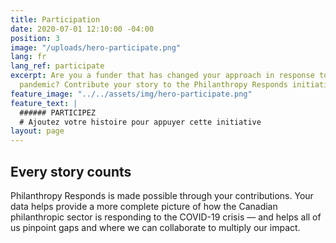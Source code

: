 ```yaml
---
title: Participation
date: 2020-07-01 12:10:00 -04:00
position: 3
image: "/uploads/hero-participate.png"
lang: fr
lang_ref: participate
excerpt: Are you a funder that has changed your approach in response to the COVID-19
  pandemic? Contribute your story to the Philanthropy Responds initiative.
feature_image: "../../assets/img/hero-participate.png"
feature_text: |
  ###### PARTICIPEZ
  # Ajoutez votre histoire pour appuyer cette initiative
layout: page
---
```


## Every story counts

Philanthropy Responds is made possible through your contributions. Your data helps provide a more complete picture of how the Canadian philanthropic sector is responding to the COVID-19 crisis — and helps all of us pinpoint gaps and where we can collaborate to multiply our impact.